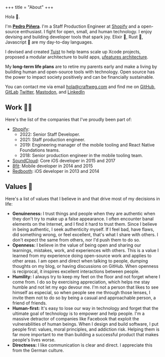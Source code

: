+++
title = "About"
+++

<p>Hola 👋.</p>
	<p>
		I'm <a href="/about"><b>Pedro Piñera</b></a>. I'm a Staff Production Engineer at <a href="https://shopify.com" target="_blank">Shopify</a> and a
		open-source enthusiast. I fight for open, small, and human technology. I enjoy devising and
		building developer tools that spark joy. Elixir 🧪, Rust 🦀, Javascript 🚀 are my day-to-day
		languages.
	</p>
	<p>
		I devised and created <a href="https://tuist.io">Tuist</a> to help teams scale up Xcode
		projects, proposed a modular architecture to build apps,
		<a href="https://docs.tuist.io/building-at-scale/microfeatures" target="_blank"
			>µfeatures architecture</a
		>.
	</p>
  <p>
  My <b>long-term life plans</b> are to retire my parents early and make a living by building human and open-source tools with technology. Open source has the power to impact society positively and can be financially sustainable.
  </p>
	<p>
		You can contact me via email <a href="mailto:hola@craftweg.com">hola@craftweg.com</a> and find me on
		<a href="https://github.com/pepicrft" target="_blank">GitHub</a>,
		<a href="https://gitlab.com/pepicrft" target="_blank">GitLab</a>
		<a href="https://twitter.com/pepicrft" target="_blank">Twitter</a>, <a href="https://mastodon.technology/web/@pepicrft" target="_blank">Mastodon</a>, and
		<a href="https://www.linkedin.com/in/pedro-pi%C3%B1era-buendia-9765a9125/" target="_blank"
			>LinkedIn</a
		>
	</p>

## Work 👨‍💻

Here's the list of the companies that I've proudly been part of:

- [Shopify](https://shopify.com/):
  - 2022: Senior Staff Developer.
  - 2021: Staff production engineer.
  - 2019: Engineering manager of the mobile tooling and React Native Foundations teams.
  - 2018: Senior production engineer in the mobile tooling team.
- [SoundCloud](https://soundcloud.com/): Core iOS developer in 2015 and 2017
- [8fit](https://8fit.com/): Mobile developer in 2014 and 2015
- [Redbooth](https://redbooth.com/): iOS developer in 2013 and 2014

## Values 🌱

Here's a list of values that I believe in and that drive most of my decisions in life:

- **Genuineness:** I trust things and people when they are authentic when they don't try to make up a false appearance. I often encounter banal elements on the Internet, and I find it hard to trust them. Since I believe in being authentic, I seek authenticity myself. If I feel bad, have flaws, did something wrong, or feel excellent, that's what I share with others. I don't expect the same from others, nor I'd push them to do so.
- **Openness:** I believe in the value of being open and sharing our learnings, mistakes, work, and experiences with others. This is a value I learned from my experience doing open-source work and applies to other areas. I am open and direct when talking to people, dumping thoughts on my blog, or having discussions on GitHub. When openness is reciprocal, it inspires excellent interactions between people.
- **Humility:** I always try to keep my feet on the floor and not forget where I come from. I do so by exercising appreciation, which helps me stay humble and not let my ego devour me. I'm not a person that likes to see himself as especial, so when people see me through those lenses, I invite them not to do so by being a casual and approachable person, a friend of friends.
- **Human-first:** It's easy to lose our way in technology and forget that the ultimate goal of technology is to empower and help people. I'm a massive detractor of companies like Facebook that exploit the vulnerabilities of human beings. When I design and build software, I put people first: values, moral principles, and addiction risk. Helping them is far more important to me than building a successful product that makes people's lives worse.
- **Directness:** I like communication is clear and direct. I appreciate this from the German culture.

